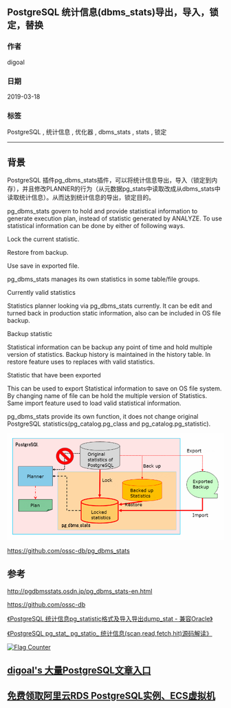 ## PostgreSQL 统计信息(dbms_stats)导出，导入，锁定，替换  
      
### 作者      
digoal      
      
### 日期      
2019-03-18      
      
### 标签      
PostgreSQL , 统计信息 , 优化器 , dbms_stats , stats , 锁定  
      
----      
      
## 背景  
PostgreSQL 插件pg_dbms_stats插件，可以将统计信息导出，导入（锁定到内存），并且修改PLANNER的行为（从元数据pg_stats中读取改成从dbms_stats中读取统计信息）。从而达到统计信息的导出，锁定目的。  
  
pg_dbms_stats govern to hold and provide statistical information to generate execution plan, instead of statistic generated by ANALYZE. To use statistical information can be done by either of following ways.  
  
Lock the current statistic.  
  
Restore from backup.  
  
Use save in exported file.  
  
pg_dbms_stats manages its own statistics in some table/file groups.  
  
Currently valid statistics  
  
Statistics planner looking via pg_dbms_stats currently. It can be edit and turned back in production static information, also can be included in OS file backup.  
  
Backup statistic  
  
Statistical information can be backup any point of time and hold multiple version of statistics. Backup history is maintained in the history table. In restore feature uses to replaces with valid statistics.  
  
Statistic that have been exported  
  
This can be used to export Statistical information to save on OS file system. By changing name of file can be hold the multiple version of Statistics. Same import feature used to load valid statistical information.  
  
pg_dbms_stats provide its own function, it does not change original PostgreSQL statistics(pg_catalog.pg_class and pg_catalog.pg_statistic).  
  
![pic](20190318_03_pic_001.png)  
  
https://github.com/ossc-db/pg_dbms_stats  
  
## 参考  
http://pgdbmsstats.osdn.jp/pg_dbms_stats-en.html  
  
https://github.com/ossc-db  
  
[《PostgreSQL 统计信息pg_statistic格式及导入导出dump_stat - 兼容Oracle》](../201710/20171030_02.md)    
  
[《PostgreSQL pg_stat_ pg_statio_ 统计信息(scan,read,fetch,hit)源码解读》](../201610/20161018_03.md)    
  
     
  
<a rel="nofollow" href="http://info.flagcounter.com/h9V1"  ><img src="http://s03.flagcounter.com/count/h9V1/bg_FFFFFF/txt_000000/border_CCCCCC/columns_2/maxflags_12/viewers_0/labels_0/pageviews_0/flags_0/"  alt="Flag Counter"  border="0"  ></a>      
      
      
## [digoal's 大量PostgreSQL文章入口](https://github.com/digoal/blog/blob/master/README.md "22709685feb7cab07d30f30387f0a9ae")      
      
      
## [免费领取阿里云RDS PostgreSQL实例、ECS虚拟机](https://free.aliyun.com/ "57258f76c37864c6e6d23383d05714ea")      
  
